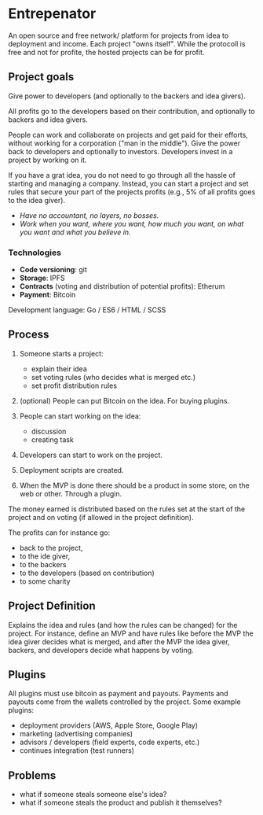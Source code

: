 # Entrepenator
An open source and free network/ platform for projects from idea to deployment and income. Each project "owns itself". While the protocoll is free and not for profite, the hosted projects can be for profit.

## Project goals
Give power to developers (and optionally to the backers and idea givers).

All profits go to the developers based on their contribution, and optionally to backers and idea givers.

People can work and collaborate on projects and get paid for their efforts, without working for a corporation ("man in the middle"). Give the power back to developers and optionally to investors. Developers invest in a project by working on it.

If you have a grat idea, you do not need to go through all the hassle of starting and managing a company. Instead, you can start a project and set rules that secure your part of the projects profits (e.g., 5% of all profits goes to the idea giver). 

- *Have no accountant, no layers, no bosses.*
- *Work when you want, where you want, how much you want, on what you want and what you believe in.*

### Technologies
- **Code versioning**: git
- **Storage**: IPFS
- **Contracts** (voting and distribution of potential profits): Etherum
- **Payment**: Bitcoin

Development language: Go / ES6 / HTML / SCSS

## Process
 1.  Someone starts a project:
      - explain their idea
      - set voting rules (who decides what is merged etc.)
      - set profit distribution rules

 2. (optional) People can put Bitcoin on the idea. For buying plugins.

 3. People can start working on the idea: 
      - discussion 
      - creating task 
 
 4. Developers can start to work on the project.

 5. Deployment scripts are created.

 6. When the MVP is done there should be a product in some store, on the web or other. Through a plugin.

The money earned is distributed based on the rules set at the start of the project and on voting (if allowed in the project definition).

The profits can for instance go:
- back to the project, 
- to the ide giver, 
- to the backers  
- to the developers (based on contribution)
- to some charity

## Project Definition
Explains the idea and rules (and how the rules can be changed) for the project.
For instance, define an MVP and have rules like before the MVP the idea giver decides what is merged, and after the MVP the idea giver, backers, and developers decide what happens by voting.

## Plugins
All plugins must use bitcoin as payment and payouts. Payments and payouts come from the wallets controlled by the project.
Some example plugins:
- deployment providers (AWS, Apple Store, Google Play)
- marketing (advertising companies)
- advisors / developers (field experts, code experts, etc.)
- continues integration (test runners)

## Problems
- what if someone steals someone else's idea?
- what if someone steals the product and publish it themselves?
